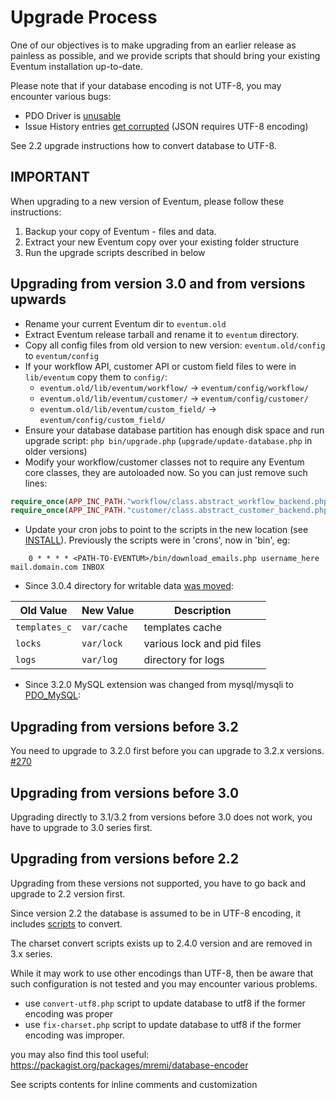 Upgrade Process
===============

One of our objectives is to make upgrading from an earlier release as
painless as possible, and we provide scripts that should bring your
existing Eventum installation up-to-date.

Please note that if your database encoding is not UTF-8, you may encounter various bugs:
* PDO Driver is [unusable](https://github.com/eventum/eventum/pull/167) 
* Issue History entries [get corrupted](https://gitter.im/eventum/eventum?at=58225f1d45c9e3eb4314b58c) (JSON requires UTF-8 encoding)

See 2.2 upgrade instructions how to convert database to UTF-8.

IMPORTANT
---------

When upgrading to a new version of Eventum, please follow these instructions:

1.  Backup your copy of Eventum - files and data.
2.  Extract your new Eventum copy over your existing folder structure
3.  Run the upgrade scripts described in below

Upgrading from version 3.0 and from versions upwards
----------------------------------------------------

* Rename your current Eventum dir to `eventum.old`
* Extract Eventum release tarball and rename it to `eventum` directory.
* Copy all config files from old version to new version: `eventum.old/config` to `eventum/config`
* If your workflow API, customer API or custom field files to were in `lib/eventum` copy them to `config/`:
	 - `eventum.old/lib/eventum/workflow/` -> `eventum/config/workflow/`
	 - `eventum.old/lib/eventum/customer/` -> `eventum/config/customer/`
	 - `eventum.old/lib/eventum/custom_field/` -> `eventum/config/custom_field/`
* Ensure your database database partition has enough disk space and run upgrade script: `php bin/upgrade.php` (`upgrade/update-database.php` in older versions)
* Modify your workflow/customer classes not to require any Eventum core classes, they are autoloaded now. So you can just remove such lines:
```php
require_once(APP_INC_PATH."workflow/class.abstract_workflow_backend.php");
require_once(APP_INC_PATH."customer/class.abstract_customer_backend.php");
```
* Update your cron jobs to point to the scripts in the new location (see [INSTALL](System-Admin%3A-Doing-a-fresh-install)).
	Previously the scripts were in 'crons', now in 'bin', eg:
```
	0 * * * * <PATH-TO-EVENTUM>/bin/download_emails.php username_here mail.domain.com INBOX
```
* Since 3.0.4 directory for writable data [was moved](https://github.com/eventum/eventum/pull/81):

Old Value  | New Value | Description
------------- | ------------- | -------------
`templates_c`  | `var/cache` | templates cache
`locks`  | `var/lock` | various lock and pid files
`logs`  | `var/log` | directory for logs
* Since 3.2.0 MySQL extension was changed from mysql/mysqli to [PDO_MySQL](https://github.com/eventum/eventum/pull/252):

Upgrading from versions before 3.2
----------------------------------

You need to upgrade to 3.2.0 first before you can upgrade to 3.2.x versions. [#270](https://github.com/eventum/eventum/pull/270)

Upgrading from versions before 3.0
----------------------------------

Upgrading directly to 3.1/3.2 from versions before 3.0 does not work, you have to upgrade to 3.0 series first.

Upgrading from versions before 2.2
----------------------------------

Upgrading from these versions not supported, you have to go back and upgrade to 2.2 version first.

Since version 2.2 the database is assumed to be in UTF-8 encoding, it includes [scripts](https://github.com/eventum/eventum/tree/v2.4.0-pre1/upgrade/v2.1.1_to_v2.2) to convert.

The charset convert scripts exists up to 2.4.0 version and are removed in 3.x series.

While it may work to use other encodings than UTF-8,
then be aware that such configuration is not tested and you may encounter various problems.

- use `convert-utf8.php` script to update database to utf8 if the former encoding was proper
- use `fix-charset.php` script to update database to utf8 if the former encoding was improper.

you may also find this tool useful: https://packagist.org/packages/mremi/database-encoder

See scripts contents for inline comments and customization